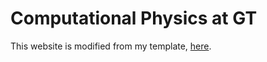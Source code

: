 # Computational Physics at GT

This website is modified from my template, [here](https://github.com/sbryngelson/academic-website-template).
